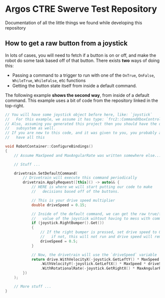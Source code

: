 # Argos CTRE Swerve Test Repository

Documentation of all the little things we found while developing this repository

## How to get a raw button from a joystick

In lots of cases, you will need to fetch if a button is on or off, and make the robot
do some task based off of that button. There exists **two** ways of doing this:

* Passing a command to a trigger to run with one of the `OnTrue`, `OnFalse`, `WhileTrue`, `WhileFalse`, etc functions
* Getting the button state itself from inside a default command.

The following example **shows the second way**, from inside of a default command.
This example uses a bit of code from the repository linked in the top-right.

```cpp
// You will have some joystick object before here, like: `joystick`
//   For this example, we assume it has type: `frc2::CommandXboxController`
// Also, assuming you generated this project then you should have the drivetrain
//   subsystem as well. 
// If you are new to this code, and it was given to you, you probably already
//   have all this

void RobotContainer::ConfigureBindings()
{
    // Assume MaxSpeed and MaxAngularRate was written somewhere else...

    // Stuff ...

    drivetrain.SetDefaultCommand(
        // Drivetrain will execute this command periodically
        drivetrain.ApplyRequest([this]() -> auto&& {
            // HERE is where we will start putting our code to make 
            //   decisions based off of the buttons. 

            // This is your drive speed multiplier
            double driveSpeed = 0.15;

            // Inside of the default command, we can get the raw true/false (on/off)
            //   value of the joystick wihtout having to mess with commands
            if (joystick.RightBumper().Get())
            {
                // If the right bumper is pressed, set drive speed to 0.5
                //   if not, this will not run and drive speed will remain 0.15
                driveSpeed = 0.5;
            }

            // Now, the drivetrain will use the `driveSpeed` variable
            return drive.WithVelocityX(-joystick.GetLeftY() * MaxSpeed * driveSpeed) // Drive forward with negative Y (forward)
                .WithVelocityY(-joystick.GetLeftX() * MaxSpeed * driveSpeed) // Drive left with negative X (left)
                .WithRotationalRate(-joystick.GetRightX() * MaxAngularRate); // Drive counterclockwise with negative X (left)
        })
    );

    // More stuff ...
}
```